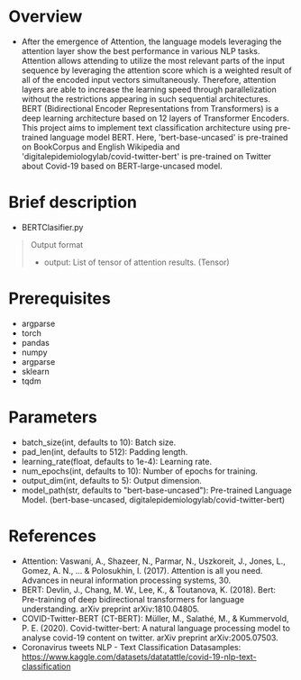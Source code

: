 # Overview
- After the emergence of Attention, the language models leveraging the attention layer show the best performance in various NLP tasks. Attention allows attending to utilize the most relevant parts of the input sequence by leveraging the attention score which is a weighted result of all of the encoded input vectors simultaneously. Therefore, attention layers are able to increase the learning speed through parallelization without the restrictions appearing in such sequential architectures. BERT (Bidirectional Encoder Representations from Transformers) is a deep learning architecture based on 12 layers of Transformer Encoders. This project aims to implement text classification architecture using pre-trained language model BERT. Here, 'bert-base-uncased' is pre-trained on BookCorpus and English Wikipedia and 'digitalepidemiologylab/covid-twitter-bert' is pre-trained on Twitter about Covid-19 based on BERT-large-uncased model.


# Brief description
- BERTClasifier.py
> Output format
> - output: List of tensor of attention results. (Tensor)


# Prerequisites
- argparse
- torch
- pandas
- numpy
- argparse
- sklearn
- tqdm


# Parameters
- batch_size(int, defaults to 10): Batch size.
- pad_len(int, defaults to 512): Padding length.
- learning_rate(float, defaults to 1e-4): Learning rate.
- num_epochs(int, defaults to 10): Number of epochs for training.
- output_dim(int, defaults to 5): Output dimension.
- model_path(str, defaults to "bert-base-uncased"): Pre-trained Language Model. (bert-base-uncased, digitalepidemiologylab/covid-twitter-bert)


# References
- Attention: Vaswani, A., Shazeer, N., Parmar, N., Uszkoreit, J., Jones, L., Gomez, A. N., ... & Polosukhin, I. (2017). Attention is all you need. Advances in neural information processing systems, 30.
- BERT: Devlin, J., Chang, M. W., Lee, K., & Toutanova, K. (2018). Bert: Pre-training of deep bidirectional transformers for language understanding. arXiv preprint arXiv:1810.04805.
- COVID-Twitter-BERT (CT-BERT): Müller, M., Salathé, M., & Kummervold, P. E. (2020). Covid-twitter-bert: A natural language processing model to analyse covid-19 content on twitter. arXiv preprint arXiv:2005.07503.
- Coronavirus tweets NLP - Text Classification Datasamples: https://www.kaggle.com/datasets/datatattle/covid-19-nlp-text-classification
